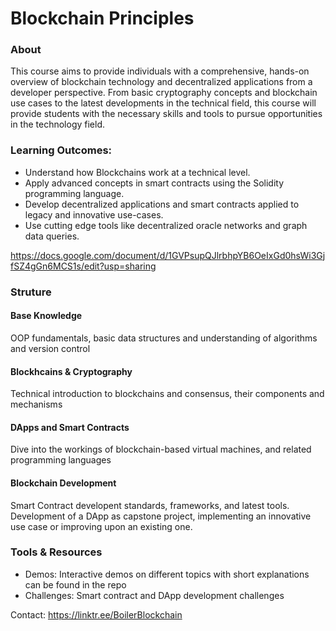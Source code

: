 # Blockchain Principles

### About

This course aims to provide individuals with a comprehensive, hands-on overview of blockchain technology and decentralized applications from a developer perspective. From basic cryptography concepts and blockchain use cases to the latest developments in the technical field, this course will provide students with the necessary skills and tools to pursue opportunities in the technology field. 

### Learning Outcomes:
- Understand how Blockchains work at a technical level.
- Apply advanced concepts in smart contracts using the Solidity programming language.
- Develop decentralized applications and smart contracts applied to legacy and innovative use-cases. 
- Use cutting edge tools like decentralized oracle networks and graph data queries.

https://docs.google.com/document/d/1GVPsupQJlrbhpYB6OeIxGd0hsWi3GjfSZ4gGn6MCS1s/edit?usp=sharing
### Struture

#### Base Knowledge
OOP fundamentals, basic data structures and understanding of algorithms and version control

#### Blockhcains & Cryptography
Technical introduction to blockchains and consensus, their components and mechanisms

#### DApps and Smart Contracts
Dive into the workings of blockchain-based virtual machines, and related programming languages

#### Blockchain Development
Smart Contract developent standards, frameworks, and latest tools. 
Development of a DApp as capstone project, implementing an innovative use case or improving upon an existing one.

### Tools & Resources
- Demos: Interactive demos on different topics with short explanations can be found in the repo
- Challenges: Smart contract and DApp development challenges

Contact: https://linktr.ee/BoilerBlockchain
